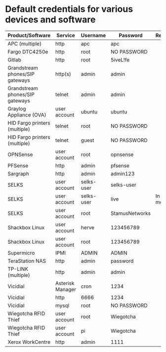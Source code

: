 # Default credentials for various devices and software

Product/Software | Service | Username | Password | Remarks
---------------- | ------- | -------- | -------- | -------
APC (multiple)  | http | apc | apc |
Fargo DTC4250e | http | root | NO PASSWORD |
Gitlab | http | root | 5iveL!fe |
Grandstream phones/SIP gateways | http(s) | admin | admin |
Grandstream phones/SIP gateways | telnet | admin | admin | 
Graylog Appliance (OVA) | user account | ubuntu | ubuntu |
HID Fargo printers (multiple) | telnet | root | NO PASSWORD |
HID Fargo printers (multiple) | telnet | guest | NO PASSWORD |
OPNSense | user account | root | opnsense |
PFSense | http | admin | pfsense |
Sargraph | http | admin | admin123 |
SELKS | user account | selks-user | selks-user |
SELKS | user account | selks-user | live | In "live mode"
SELKS | user account | root | StamusNetworks |
Shackbox Linux | user account | herve | 123456789 |
Shackbox Linux | user account | root | 123456789 |
Supermicro | IPMI | ADMIN | ADMIN |
TeraStation NAS | http | admin | password |
TP-LINK (multiple) | http | admin | admin |
Vicidial | Asterisk Manager | cron | 1234 |
Vicidial | http | 6666 | 1234 |
Vicidial | mysql | root | NO PASSWORD |
Wiegotcha RFID Thief | user account | root | Wiegotcha |
Wiegotcha RFID Thief | user account | pi | Wiegotcha |
Xerox WorkCentre | http | admin | 1111 |
